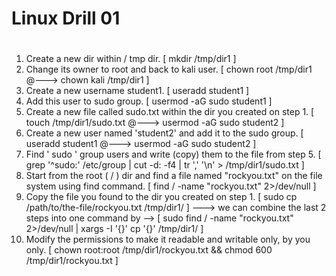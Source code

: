 #
# Linux Drill 01
#

1. Create a new dir within / tmp dir. [ mkdir /tmp/dir1 ]
2. Change its owner to root and back to kali user. [ chown root /tmp/dir1 @---> chown kali /tmp/dir1 ]
3. Create a new username student1. [ useradd student1 ]
4. Add this user to sudo group. [ usermod -aG sudo student1 ]
5. Create a new file called sudo.txt within the dir you created on step 1. [ touch /tmp/dir1/sudo.txt @---> usermod -aG sudo student2 ]
6. Create a new user named 'student2' and add it to the sudo group. [ useradd student1  @---> usermod -aG sudo student2 ]
7. Find ' sudo ' group users and write (copy) them to the file from step 5. [ grep '^sudo:' /etc/group | cut -d: -f4 | tr ',' '\n' > /tmp/dir1/sudo.txt ] 
8. Start from the root ( / ) dir and find a file named "rockyou.txt" on the file system using find command. [ find / -name "rockyou.txt" 2>/dev/null ]
9. Copy the file you found to the dir you created on step 1. [ sudo cp /path/to/the-file/rockyou.txt /tmp/dir1/ ]  ---> we can combine the last 2 steps into one command by --> [ sudo find / -name "rockyou.txt" 2>/dev/null | xargs -I '{}' cp '{}' /tmp/dir1/ ]
10. Modify the permissions to make it readable and writable only, by you only. [ chown root:root /tmp/dir1/rockyou.txt && chmod 600 /tmp/dir1/rockyou.txt ]